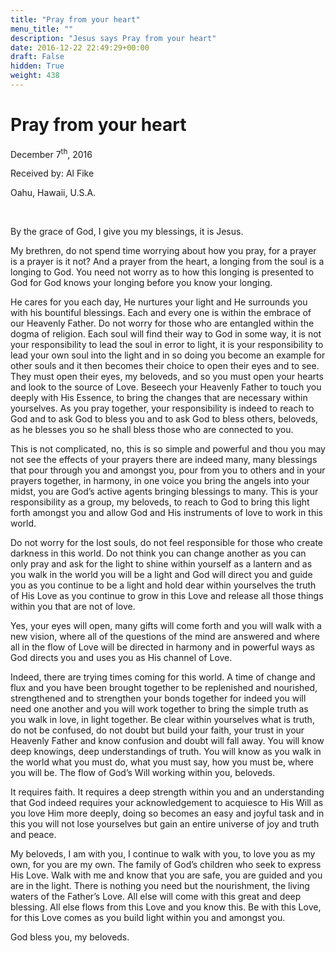 ```yaml
---
title: "Pray from your heart"
menu_title: ""
description: "Jesus says Pray from your heart"
date: 2016-12-22 22:49:29+00:00
draft: False
hidden: True
weight: 438
---
```

# Pray from your heart

December 7<sup>th</sup>, 2016

Received by: Al Fike

Oahu, Hawaii, U.S.A.

 

By the grace of God, I give you my blessings, it is Jesus. 

My brethren, do not spend time worrying about how you pray, for a prayer is a prayer is it not? And a prayer from the heart, a longing from the soul is a longing to God. You need not worry as to how this longing is presented to God for God knows your longing before you know your longing. 

He cares for you each day, He nurtures your light and He surrounds you with his bountiful blessings. Each and every one is within the embrace of our Heavenly Father. Do not worry for those who are entangled within the dogma of religion. Each soul will find their way to God in some way, it is not your responsibility to lead the soul in error to light, it is your responsibility to lead your own soul into the light and in so doing you become an example for other souls and it then becomes their choice to open their eyes and to see. They must open their eyes, my beloveds, and so you must open your hearts and look to the source of Love. Beseech your Heavenly Father to touch you deeply with His Essence, to bring the changes that are necessary within yourselves. As you pray together, your responsibility is indeed to reach to God and to ask God to bless you and to ask God to bless others, beloveds, as he blesses you so he shall bless those who are connected to you. 

This is not complicated, no, this is so simple and powerful and thou you may not see the effects of your prayers there are indeed many, many blessings that pour through you and amongst you, pour from you to others and in your prayers together, in harmony, in one voice you bring the angels into your midst, you are God’s active agents bringing blessings to many. This is your responsibility as a group, my beloveds, to reach to God to bring this light forth amongst you and allow God and His instruments of love to work in this world. 

Do not worry for the lost souls, do not feel responsible for those who create darkness in this world. Do not think you can change another as you can only pray and ask for the light to shine within yourself as a lantern and as you walk in the world you will be a light and God will direct you and guide you as you continue to be a light and hold dear within yourselves the truth of His Love as you continue to grow in this Love and release all those things within you that are not of love.

Yes, your eyes will open, many gifts will come forth and you will walk with a new vision, where all of the questions of the mind are answered and where all in the flow of Love will be directed in harmony and in powerful ways as God directs you and uses you as His channel of Love. 

Indeed, there are trying times coming for this world. A time of change and flux and you have been brought together to be replenished and nourished, strengthened and to strengthen your bonds together for indeed you will need one another and you will work together to bring the simple truth as you walk in love, in light together. Be clear within yourselves what is truth, do not be confused, do not doubt but build your faith, your trust in your Heavenly Father and know confusion and doubt will fall away. You will know deep knowings, deep understandings of truth. You will know as you walk in the world what you must do, what you must say, how you must be, where you will be. The flow of God’s Will working within you, beloveds. 

It requires faith. It requires a deep strength within you and an understanding that God indeed requires your acknowledgement to acquiesce to His Will as you love Him more deeply, doing so becomes an easy and joyful task and in this you will not lose yourselves but gain an entire universe of joy and truth and peace. 

My beloveds, I am with you, I continue to walk with you, to love you as my own, for you are my own. The family of God’s children who seek to express His Love. Walk with me and know that you are safe, you are guided and you are in the light. There is nothing you need but the nourishment, the living waters of the Father’s Love. All else will come with this great and deep blessing. All else flows from this Love and you know this. Be with this Love, for this Love comes as you build light within you and amongst you.

God bless you, my beloveds. 
